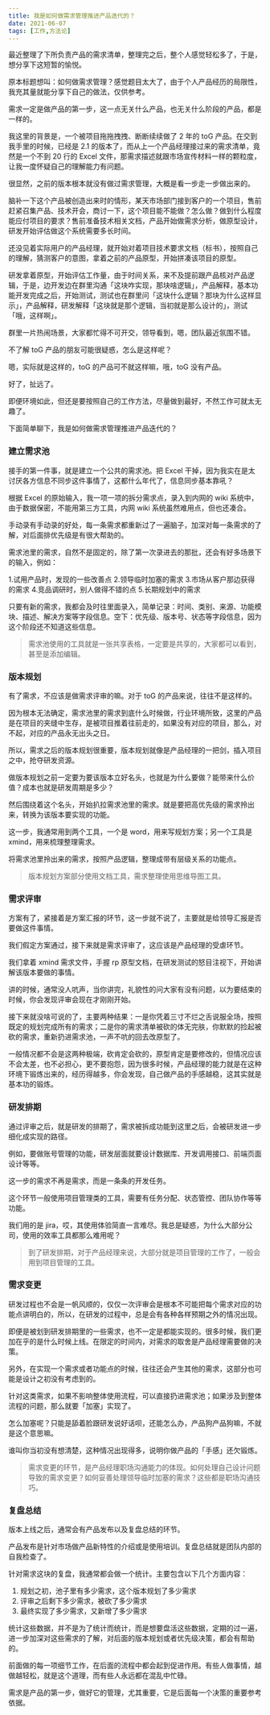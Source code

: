 ```yaml
---
title: 我是如何做需求管理推进产品迭代的？
date: 2021-06-07
tags: [工作,方法论]
---
```


最近整理了下所负责产品的需求清单，整理完之后，整个人感觉轻松多了，于是，想分享下这短暂的愉悦。
<!-- more -->
原本标题想叫：如何做需求管理？感觉题目太大了，由于个人产品经历的局限性，我充其量就能分享下自己的做法，仅供参考。

需求一定是做产品的第一步，这一点无关什么产品，也无关什么阶段的产品，都是一样的。

我这里的背景是，一个被项目拖拖拽拽、断断续续做了 2 年的 toG 产品。在交到我手里的时候，已经是 2.1 的版本了，而从上一个产品经理接过来的需求清单，竟然是一个不到 20 行的 Excel 文件，那需求描述就跟市场宣传材料一样的颗粒度，让我一度怀疑自己的理解能力有问题。

很显然，之前的版本根本就没有做过需求管理，大概是看一步走一步做出来的。

脑补一下这个产品被创造出来时的情形，某天市场部门接到客户的一个项目，售前赶紧召集产品、技术开会，商讨一下，这个项目能不能做？怎么做？做到什么程度能应付项目的要求？售前准备技术相关文档，产品开始做需求分析，做原型设计，研发开始评估做这个系统需要多长时间。

还没见着实际用户的产品经理，就开始对着项目技术要求文档（标书），按照自己的理解，猜测客户的意图，拿着之前的产品原型，开始拼凑该项目的原型。

研发拿着原型，开始评估工作量，由于时间关系，来不及提前跟产品核对产品逻辑，于是，边开发边在群里沟通「这块咋实现，那块啥逻辑」，产品解释，基本功能开发完成之后，开始测试，测试也在群里问「这块什么逻辑？那块为什么这样显示」，产品解释，研发解释「这块就是那个逻辑，当初就是那么设计的」，测试「哦，这样啊」。

群里一片热闹场景，大家都忙得不可开交，领导看到，嗯，团队最近氛围不错。

不了解 toG 产品的朋友可能很疑惑，怎么是这样呢？

嗯，实际就是这样的，toG 的产品可不就这样嘛，哦，toG 没有产品。

好了，扯远了。

即便环境如此，但还是要按照自己的工作方法，尽量做到最好，不然工作可就太无趣了。

下面简单聊下，我是如何做需求管理推进产品迭代的？

### 建立需求池
接手的第一件事，就是建立一个公共的需求池。把 Excel 干掉，因为我实在是太讨厌各方信息不同步这件事情了，这都什么年代了，信息同步基本靠吼？

根据 Excel 的原始输入，我一项一项的拆分需求点，录入到内网的 wiki 系统中，由于数据保密，不能用第三方工具，内网 wiki 系统虽然难用点，但也还凑合。

手动录有手动录的好处，每一条需求都重新过了一遍脑子，加深对每一条需求的了解，对后面排优先级是有很大帮助的。

需求池里的需求，自然不是固定的，除了第一次录进去的那批，还会有好多场景下的输入，例如：

1.试用产品时，发现的一些改善点
2.领导临时加塞的需求
3.市场从客户那边获得的需求
4.竞品调研时，别人做得不错的点
5.长期规划中的需求

只要有新的需求，我都会及时往里面录入，简单记录：时间、类别、来源、功能模块、描述、解决方案等字段信息。空下：优先级、版本号、状态等字段信息，因为这个阶段还不知道这些信息。

> 需求池使用的工具就是一张共享表格，一定要是共享的，大家都可以看到，甚至是添加编辑。

### 版本规划
有了需求，不应该是做需求评审的嘛。对于 toG 的产品来说，往往不是这样的。

因为根本无法确定，需求池里的需求到底什么时候做，行业环境所致，这里的产品是在项目的夹缝中生存，是被项目推着往前走的，如果没有对应的项目，那么，对不起，对应的产品永无出头之日。

所以，需求之后的版本规划很重要，版本规划就像是产品经理的一把剑，插入项目之中，抢夺研发资源。

做版本规划之前一定要为要该版本立好名头，也就是为什么要做？能带来什么价值？成本也就是研发周期是多少？

然后围绕着这个名头，开始扒拉需求池里的需求。就是要把高优先级的需求拎出来，转换为该版本要实现的功能。

这一步，我通常用到两个工具，一个是 word，用来写规划方案；另一个工具是 xmind，用来梳理整理需求。

将需求池里拎出来的需求，按照产品逻辑，整理成带有层级关系的功能点。

> 版本规划方案部分使用文档工具，需求整理使用思维导图工具。

### 需求评审
方案有了，紧接着是方案汇报的环节，这一步就不说了，主要就是给领导汇报是否要做这件事情。

我们假定方案通过，接下来就是需求评审了，这应该是产品经理的受虐环节。

我们拿着 xmind 需求文件，手握 rp 原型文档，在研发测试的怒目注视下，开始讲解该版本要做的事情。

讲的时候，通常没人吭声，当你讲完，礼貌性的问大家有没有问题，以为要结束的时候，你会发现评审会现在才刚刚开始。

接下来就没啥可说的了，主要两种结果：一是你凭着三寸不烂之舌说服全场，按照既定的规划完成所有的需求；二是你的需求清单被砍的体无完肤，你默默的捡起被砍的需求，重新扔进需求池，一声不吭的回去改原型了。

一般情况都不会是这两种极端，砍肯定会砍的，原型肯定是要修改的，但情况应该不会太差，也不必担心，更不要抱怨，因为很多时候，产品经理的能力就是在这种环境下锻炼出来的，经历得越多，你会发现，自己做产品的手感越稳，这其实就是基本功的锻炼。

### 研发排期
通过评审之后，就是研发的排期了，需求被拆成功能到这里之后，会被研发进一步细化成实现的路径。

例如，要做账号管理的功能，研发层面就要设计数据库、开发调用接口、前端页面设计等等。

这一步的需求不再是需求，而是一条条的开发任务。

这个环节一般使用项目管理类的工具，需要有任务分配、状态管控、团队协作等等功能。

我们用的是 jira，哎，其使用体验简直一言难尽。我总是疑惑，为什么大部分公司，使用的效率工具都那么难用呢？

> 到了研发排期，对于产品经理来说，大部分就是项目管理的工作了，一般会用到项目管理的工具。

### 需求变更
研发过程也不会是一帆风顺的，仅仅一次评审会是根本不可能把每个需求对应的功能点讲明白的，所以，在研发的过程中，总是会有各种各样预期之外的情况出现。

即便是被划到研发排期里的一些需求，也不一定是都能实现的。很多时候，我们更加在乎的是什么时候上线。在限定的时间内，对需求的取舍是产品经理需要做的决策。

另外，在实现一个需求或者功能点的时候，往往还会产生其他的需求，这部分也可能是设计之初没有考虑到的。

针对这类需求，如果不影响整体使用流程，可以直接扔进需求池；如果涉及到整体流程的问题，那么就要「加塞」实现了。

怎么加塞呢？只能是舔着脸跟研发说好话呗，还能怎么办，产品狗产品狗嘛，不就是这个意思嘛。

谁叫你当初没有想清楚，这种情况出现得多，说明你做产品的「手感」还欠锻炼。

> 需求变更的环节，是产品经理职场沟通能力的体现。如何处理自己设计问题导致的需求变更？如何妥善处理领导临时加塞的需求？这些都是职场沟通技巧。

### 复盘总结
版本上线之后，通常会有产品发布以及复盘总结的环节。

产品发布是针对市场做产品新特性的介绍或是使用培训。复盘总结就是团队内部的自我检查了。

针对需求这块的复盘，我通常都会做一个统计。主要包含以下几个方面内容：

1. 规划之初，池子里有多少需求，这个版本规划了多少需求
2. 评审之后剩下多少需求，被砍了多少需求
3. 最终实现了多少需求，又新增了多少需求

统计这些数据，并不是为了统计而统计，而是想要盘活这些数据，定期的过一遍，进一步加深对这些需求的了解，对后面的版本规划或者优先级决策，都会有帮助的。

前面做的每一项细节工作，在后面的流程中都会起到促进作用。有些人做事情，越做越轻松，就是这个道理，而有些人永远都在混乱中忙碌。

需求是产品的第一步，做好它的管理，尤其重要，它是后面每一个决策的重要参考依据。